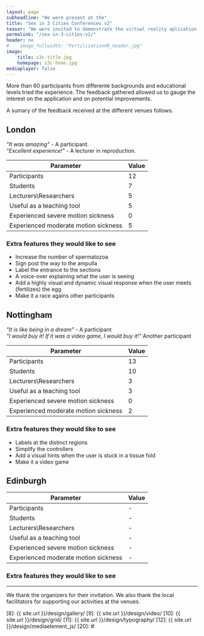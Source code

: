 ```yaml
---
layout: page
subheadline: "We were present at the"
title: "Sex in 3 Cities Conferences v2"
teaser: "We were invited to demonstrate the virtual reality aplication at this series of conferences taking place at London, Nottingham, and Edinburgh." 
permalink: "/sex-in-3-cities-v2/"
header: no
#    image_fullwidth: "FertilizationVR_header.jpg"
image:
    title: s3c-title.jpg
    homepage: s3c-home.jpg
mediaplayer: false
---
```


More than 60 participants from differente backgrounds and educational levels tried the experience. The feedback gathered allowed us to gauge the interest on the application and on potential improvements. 

A sumary of the feedback received at the different venues follows. 

## London

*"It was amazing"* - A participant.  
*"Excellent experience!"* - A lecturer in reproduction.  

|Parameter | Value|
|---|---|
|Participants| 12|
|Students| 7|
|Lecturers\Researchers| 5|
|Useful as a teaching tool| 5|
|Experienced severe motion sickness| 0|
|Experienced moderate motion sickness| 5|


### Extra features they would like to see 
- Increase the number of spermatozoa 
- Sign post the way to the ampulla 
- Label the entrance to the sections 
- A voice-over explaining what the user is seeing 
- Add a highly visual and dynamic visual response when the user meets (fertilizes) the egg  
- Make it a race agains other participants  


## Nottingham  

*"It is like being in a dream"* - A participant  
*"I would buy it! If it was a video game, I would buy it!"* Another participant  

|Parameter | Value|
|---|---|
|Participants| 13|
|Students| 10|
|Lecturers\Researchers| 3|
|Useful as a teaching tool| 3|
|Experienced severe motion sickness| 0|
|Experienced moderate motion sickness| 2|


### Extra features they would like to see 
- Labels at the distinct regions 
- Simplify the controllers 
- Add a visual hints when the user is stuck in a tissue fold  
- Make it a video game  


## Edinburgh  

|Parameter | Value|
|---|---|
|Participants| -|
|Students| -|
|Lecturers\Researchers| -|
|Useful as a teaching tool| -|
|Experienced severe motion sickness| -|
|Experienced moderate motion sickness| -|


### Extra features they would like to see 



---
We thank the organizers for their invitation. We also thank the local facilitators for supporting our activities at the venues.


 [1]: http://mademistakes.com/about/
 [2]: http://mademistakes.com/work/jekyll-themes/
 [3]: http://automattic.com/
 [4]: http://alistapart.com/
 [5]: http://www.smashingmagazine.com/
 [6]: https://github.com/
 [7]: http://sauer.io
 [8]: {{ site.url }}/design/gallery/
 [9]: {{ site.url }}/design/video/
 [10]: {{ site.url }}/design/grid/
 [11]: {{ site.url }}/design/typography/
 [12]: {{ site.url }}/design/mediaelement_js/
 [20]: #
